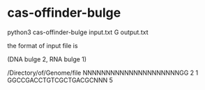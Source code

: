 # cas-offinder-bulge

python3 cas-offinder-bulge input.txt G output.txt

the format of input file is 

(DNA bulge 2, RNA bulge 1)

  /Directory/of/Genome/file
  NNNNNNNNNNNNNNNNNNNNNGG 2 1
  GGCCGACCTGTCGCTGACGCNNN 5
